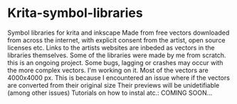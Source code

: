 # Krita-symbol-libraries
Symbol libraries for krita and inkscape 
Made from free vectors downloaded from across the internet, with explicit consent from the artist, open source licenses etc. 
Links to the artists websites are inbeded as vectors in the libraries themselves.
Some of the libraries were made by me from scratch.
this is an ongoing project. 
Some bugs, lagging or crashes may occur with the more complex vectors. I'm working on it. 
Most of the vectors are 4000x4000 px. This is because I encountered an issue where if the vectors are converted from their original size Their previews will be unidetifiable (among other issues) 
Tutorials on how to instal atc.: COMING SOON...
